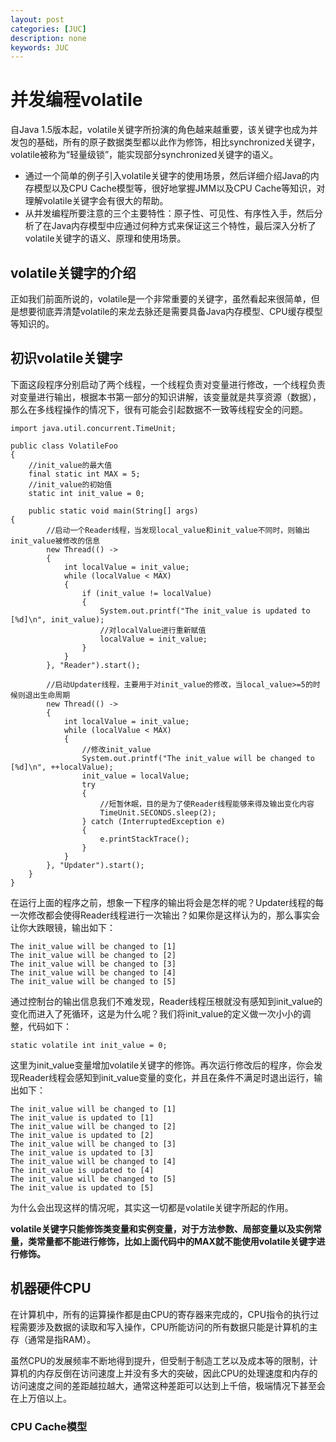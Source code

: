 ```yaml
---
layout: post
categories: [JUC]
description: none
keywords: JUC
---
```

# 并发编程volatile
自Java 1.5版本起，volatile关键字所扮演的角色越来越重要，该关键字也成为并发包的基础，所有的原子数据类型都以此作为修饰，相比synchronized关键字，volatile被称为“轻量级锁”，能实现部分synchronized关键字的语义。

- 通过一个简单的例子引入volatile关键字的使用场景，然后详细介绍Java的内存模型以及CPU Cache模型等，很好地掌握JMM以及CPU Cache等知识，对理解volatile关键字会有很大的帮助。
- 从并发编程所要注意的三个主要特性：原子性、可见性、有序性入手，然后分析了在Java内存模型中应通过何种方式来保证这三个特性，最后深入分析了volatile关键字的语义、原理和使用场景。

## volatile关键字的介绍
正如我们前面所说的，volatile是一个非常重要的关键字，虽然看起来很简单，但是想要彻底弄清楚volatile的来龙去脉还是需要具备Java内存模型、CPU缓存模型等知识的。

## 初识volatile关键字
下面这段程序分别启动了两个线程，一个线程负责对变量进行修改，一个线程负责对变量进行输出，根据本书第一部分的知识讲解，该变量就是共享资源（数据），那么在多线程操作的情况下，很有可能会引起数据不一致等线程安全的问题。
```
import java.util.concurrent.TimeUnit;

public class VolatileFoo
{
    //init_value的最大值
    final static int MAX = 5;
    //init_value的初始值
    static int init_value = 0;

    public static void main(String[] args)
{
        //启动一个Reader线程，当发现local_value和init_value不同时，则输出init_value被修改的信息
        new Thread(() ->
        {
            int localValue = init_value;
            while (localValue < MAX)
            {
                if (init_value != localValue)
                {
                    System.out.printf("The init_value is updated to [%d]\n", init_value);
                    //对localValue进行重新赋值
                    localValue = init_value;
                }
            }
        }, "Reader").start();

        //启动Updater线程，主要用于对init_value的修改，当local_value>=5的时候则退出生命周期
        new Thread(() ->
        {
            int localValue = init_value;
            while (localValue < MAX)
            {
                //修改init_value
                System.out.printf("The init_value will be changed to [%d]\n", ++localValue);
                init_value = localValue;
                try
                {
                    //短暂休眠，目的是为了使Reader线程能够来得及输出变化内容
                    TimeUnit.SECONDS.sleep(2);
                } catch (InterruptedException e)
                {
                    e.printStackTrace();
                }
            }
        }, "Updater").start();
    }
}
```
在运行上面的程序之前，想象一下程序的输出将会是怎样的呢？Updater线程的每一次修改都会使得Reader线程进行一次输出？如果你是这样认为的，那么事实会让你大跌眼镜，输出如下：
```
The init_value will be changed to [1]
The init_value will be changed to [2]
The init_value will be changed to [3]
The init_value will be changed to [4]
The init_value will be changed to [5]
```

通过控制台的输出信息我们不难发现，Reader线程压根就没有感知到init_value的变化而进入了死循环，这是为什么呢？我们将init_value的定义做一次小小的调整，代码如下：
```
static volatile int init_value = 0;
```
这里为init_value变量增加volatile关键字的修饰。再次运行修改后的程序，你会发现Reader线程会感知到init_value变量的变化，并且在条件不满足时退出运行，输出如下：
```
The init_value will be changed to [1]
The init_value is updated to [1]
The init_value will be changed to [2]
The init_value is updated to [2]
The init_value will be changed to [3]
The init_value is updated to [3]
The init_value will be changed to [4]
The init_value is updated to [4]
The init_value will be changed to [5]
The init_value is updated to [5]
```
为什么会出现这样的情况呢，其实这一切都是volatile关键字所起的作用。

**volatile关键字只能修饰类变量和实例变量，对于方法参数、局部变量以及实例常量，类常量都不能进行修饰，比如上面代码中的MAX就不能使用volatile关键字进行修饰。**

## 机器硬件CPU
在计算机中，所有的运算操作都是由CPU的寄存器来完成的，CPU指令的执行过程需要涉及数据的读取和写入操作，CPU所能访问的所有数据只能是计算机的主存（通常是指RAM）。

虽然CPU的发展频率不断地得到提升，但受制于制造工艺以及成本等的限制，计算机的内存反倒在访问速度上并没有多大的突破，因此CPU的处理速度和内存的访问速度之间的差距越拉越大，通常这种差距可以达到上千倍，极端情况下甚至会在上万倍以上。

### CPU Cache模型





